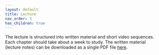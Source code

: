 ```yaml
---
layout: default
title: Lecture
nav_order: 3
has_children: true
---
```


The lecture is structured into written material and short video sequences. Each chapter should take about a week to study. The written material (lecture notes) can be downloaded as a single PDF file [here](MolecularDynamics.pdf).